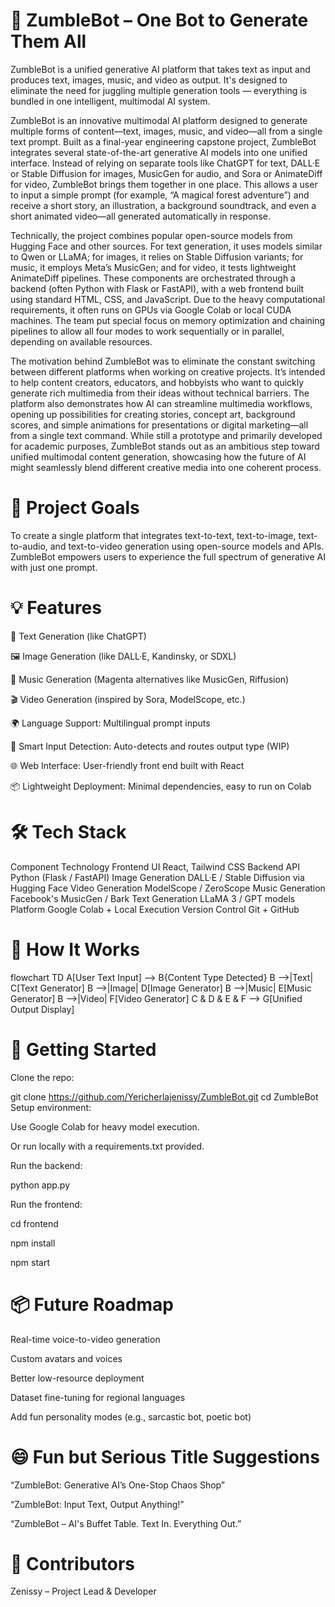 

# 🤖 ZumbleBot – One Bot to Generate Them All
ZumbleBot is a unified generative AI platform that takes text as input and produces text, images, music, and video as output. It's designed to eliminate the need for juggling multiple generation tools — everything is bundled in one intelligent, multimodal AI system.

ZumbleBot is an innovative multimodal AI platform designed to generate multiple forms of content—text, images, music, and video—all from a single text prompt. Built as a final-year engineering capstone project, ZumbleBot integrates several state-of-the-art generative AI models into one unified interface. Instead of relying on separate tools like ChatGPT for text, DALL·E or Stable Diffusion for images, MusicGen for audio, and Sora or AnimateDiff for video, ZumbleBot brings them together in one place. This allows a user to input a simple prompt (for example, “A magical forest adventure”) and receive a short story, an illustration, a background soundtrack, and even a short animated video—all generated automatically in response.

Technically, the project combines popular open-source models from Hugging Face and other sources. For text generation, it uses models similar to Qwen or LLaMA; for images, it relies on Stable Diffusion variants; for music, it employs Meta’s MusicGen; and for video, it tests lightweight AnimateDiff pipelines. These components are orchestrated through a backend (often Python with Flask or FastAPI), with a web frontend built using standard HTML, CSS, and JavaScript. Due to the heavy computational requirements, it often runs on GPUs via Google Colab or local CUDA machines. The team put special focus on memory optimization and chaining pipelines to allow all four modes to work sequentially or in parallel, depending on available resources.

The motivation behind ZumbleBot was to eliminate the constant switching between different platforms when working on creative projects. It’s intended to help content creators, educators, and hobbyists who want to quickly generate rich multimedia from their ideas without technical barriers. The platform also demonstrates how AI can streamline multimedia workflows, opening up possibilities for creating stories, concept art, background scores, and simple animations for presentations or digital marketing—all from a single text command. While still a prototype and primarily developed for academic purposes, ZumbleBot stands out as an ambitious step toward unified multimodal content generation, showcasing how the future of AI might seamlessly blend different creative media into one coherent process.

# 🎯 Project Goals
To create a single platform that integrates text-to-text, text-to-image, text-to-audio, and text-to-video generation using open-source models and APIs. ZumbleBot empowers users to experience the full spectrum of generative AI with just one prompt.

# 💡 Features
📝 Text Generation (like ChatGPT)

🖼️ Image Generation (like DALL·E, Kandinsky, or SDXL)

🎵 Music Generation (Magenta alternatives like MusicGen, Riffusion)

🎬 Video Generation (inspired by Sora, ModelScope, etc.)

🌍 Language Support: Multilingual prompt inputs

🧠 Smart Input Detection: Auto-detects and routes output type (WIP)

🌐 Web Interface: User-friendly front end built with React

📦 Lightweight Deployment: Minimal dependencies, easy to run on Colab

# 🛠️ Tech Stack
Component	Technology
Frontend UI	React, Tailwind CSS
Backend API	Python (Flask / FastAPI)
Image Generation	DALL·E / Stable Diffusion via Hugging Face
Video Generation	ModelScope / ZeroScope
Music Generation	Facebook's MusicGen / Bark
Text Generation	LLaMA 3 / GPT models
Platform	Google Colab + Local Execution
Version Control	Git + GitHub

# 🧪 How It Works
flowchart TD
    A[User Text Input] --> B{Content Type Detected}
    B -->|Text| C[Text Generator]
    B -->|Image| D[Image Generator]
    B -->|Music| E[Music Generator]
    B -->|Video| F[Video Generator]
    C & D & E & F --> G[Unified Output Display]
    
# 🚀 Getting Started
Clone the repo:

git clone https://github.com/Yericherlajenissy/ZumbleBot.git
cd ZumbleBot
Setup environment:

Use Google Colab for heavy model execution.

Or run locally with a requirements.txt provided.

Run the backend:

python app.py

Run the frontend:

cd frontend

npm install

npm start

# 📦 Future Roadmap
 Real-time voice-to-video generation

 Custom avatars and voices

 Better low-resource deployment

 Dataset fine-tuning for regional languages

 Add fun personality modes (e.g., sarcastic bot, poetic bot)

# 😄 Fun but Serious Title Suggestions
“ZumbleBot: Generative AI’s One-Stop Chaos Shop”

“ZumbleBot: Input Text, Output Anything!”

“ZumbleBot – AI's Buffet Table. Text In. Everything Out.”

# 👥 Contributors
Zenissy – Project Lead & Developer
